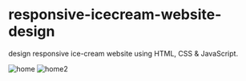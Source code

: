# responsive-icecream-website-design
design responsive ice-cream website using HTML, CSS &amp; JavaScript.

![home](https://user-images.githubusercontent.com/68580812/209432049-ee182e37-8582-4e2f-a683-d49612239f78.png)
![home2](https://user-images.githubusercontent.com/68580812/209432131-1bdabdf9-1e75-4011-af2b-e7d6f6f6570e.png)
